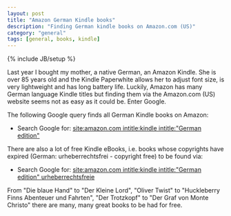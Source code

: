 ```yaml
---
layout: post
title: "Amazon German Kindle books"
description: "Finding German kindle books on Amazon.com (US)"
category: "general"
tags: [general, books, kindle]
---
```

{% include JB/setup %}

Last year I bought my mother, a native German, an Amazon Kindle. She is over 85 years old and the Kindle Paperwhite
allows her to adjust font size, is very lightweight and has long battery life. Luckily, Amazon
has many German language Kindle titles but finding them via the Amazon.com (US) website seems
not as easy as it could be. Enter Google.

The following Google query finds all German Kindle books on Amazon:

* Search Google for: [site:amazon.com intitle:kindle intitle:"German edition"](https://www.google.com/search?q=site%3Aamazon.com+intitle%3Akindle+intitle%3A%22German+edition%22)
    
There are also a lot of free Kindle eBooks, i.e. books whose copyrights have expired (German: urheberrechtsfrei - copyright free) to be found via:

* Search Google for: [site:amazon.com intitle:kindle intitle:"German edition" urheberrechtsfreie](https://www.google.com/search?q=site%3Aamazon.com+intitle%3Akindle+intitle%3A%22German+edition%22+urheberrechtsfreie)

From "Die blaue Hand" to "Der Kleine Lord", "Oliver Twist" to "Huckleberry Finns Abenteuer und Fahrten", "Der Trotzkopf" to "Der Graf von Monte Christo" there are many, many great books to be had for free.

